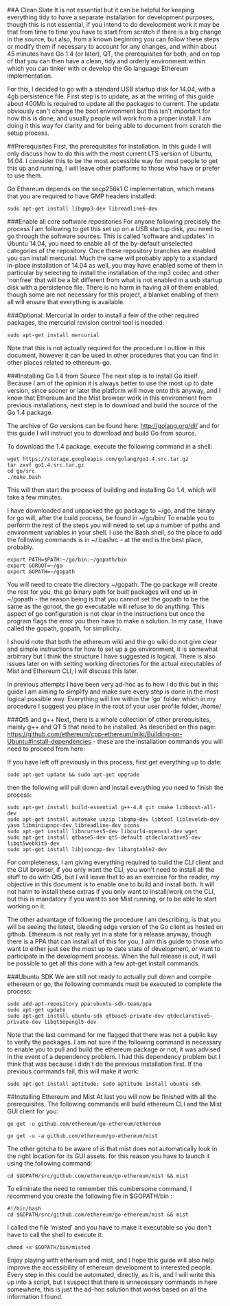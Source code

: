 ##A Clean Slate
It is not essential but it can be helpful for keeping everything tidy to have a separate installation for development purposes, though this is not essential, if you intend to do development work it may be that from time to time you have to start from scratch if there is a big change in the source, but also, from a known beginning you can follow these steps or modify them if necessary to account for any changes, and within about 45 minutes have Go 1.4 (or later), QT, the prerequisites for both, and on top of that you can then have a clean, tidy and orderly environment within which you can tinker with or develop the Go language Ethereum implementation.

For this, I decided to go with a standard USB startup disk for 14.04, with a 4gb persistence file. First step is to update, as at the writing of this guide about 400Mb is required to update all the packages to current. The update obviously can't change the boot environment but this isn't important for how this is done, and usually people will work from a proper install. I am doing it this way for clarity and for being able to document from scratch the setup process.

##Prerequisites
First, the prerequisites for installation. In this guide I will only discuss how to do this with the most current LTS version of Ubuntu, 14.04. I consider this to be the most accessible way for most people to get this up and running, I will leave other platforms to those who have or prefer to use them.

Go Ethereum depends on the secp256k1 C implementation, which means that you are required to have GMP headers installed:

    sudo apt-get install libgmp3-dev libreadline6-dev

###Enable all core software repositories
For anyone following precisely the process I am following to get this set up on a USB startup disk, you need to go through the software sources. This is called 'software and updates' in Ubuntu 14.04, you need to enable all of the by-default unselected categories of the repository. Once these repository branches are enabled you can install mercurial. Much the same will probably apply to a standard in-place installation of 14.04 as well, you may have enabled some of them in particular by selecting to install the installation of the mp3 codec and other 'nonfree' that will be a bit different from what is not enabled in a usb startup disk with a persistence file. There is no harm in having all of them enabled, though some are not necessary for this project, a blanket enabling of them all will ensure that everything is available.

###Optional: Mercurial
In order to install a few of the other required packages, the mercurial revision control tool is needed:

    sudo apt-get install mercurial

Note that this is not actually required for the procedure I outline in this document, however it can be used in other procedures that you can find in other places related to ethereum-go.

###Installing Go 1.4 from Source
The next step is to install Go itself. Because I am of the opinion it is always better to use the most up to date version, since sooner or later the platform will move onto this anyway, and I know that Ethereum and the Mist browser work in this environment from previous installations, next step is to download and build the source of the Go 1.4 package. 

The archive of Go versions can be found here: http://golang.org/dl/ and for this guide I will instruct you to download and build Go from source. 

To download the 1.4 package, execute the following command in a shell:

    wget https://storage.googleapis.com/golang/go1.4.src.tar.gz
    tar zxvf go1.4.src.tar.gz
    cd go/src
    ./make.bash

This will then start the process of building and installing Go 1.4, which will take a few minutes.

I have downloaded and unpacked the go package to ~/go, and the binary for go will, after the build process, be found in ~/go/bin/ To enable you to perform the rest of the steps you will need to set up a number of paths and environment variables in your shell. I use the Bash shell, so the place to add the following commands is in ~/.bashrc - at the end is the best place, probably.

    export PATH=$PATH:~/go/bin:~/gopath/bin
    export GOROOT=~/go
    export GOPATH=~/gopath

You will need to create the directory ~/gopath. The go package will create the rest for you, the go binary path for built packages will end up in ~/gopath - the reason being is that you cannot set the gopath to be the same as the goroot, the go executable will refuse to do anything. This aspect of go configuration is not clear in the instructions but once the program flags the error you then have to make a solution. In my case, I have called the gopath, gopath, for simplicity.

I should note that both the ethereum wiki and the go wiki do not give clear and simple instructions for how to set up a go environment, it is somewhat arbitrary but I think the structure I have suggested is logical. There is also issues later on with setting working directories for the actual executables of Mist and Ethereum CLI, I will discuss this later.

In previous attempts I have been very ad-hoc as to how I do this but in this guide I am aiming to simplify and make sure every step is done in the most logical possible way. Everything will live within the 'go' folder which in my procedure I suggest you place in the root of your user profile folder, /home/<username>

###Qt5 and g++
Next, there is a whole collection of other prerequisites, mainly g++ and QT 5 that need to be installed. As described on this page: https://github.com/ethereum/cpp-ethereum/wiki/Building-on-Ubuntu#install-dependencies - these are the installation commands you will need to proceed from here:

If you have left off previously in this process, first get everything up to date:

    sudo apt-get update && sudo apt-get upgrade

then the following will pull down and install everything you need to finish the process:

    sudo apt-get install build-essential g++-4.8 git cmake libboost-all-dev
    sudo apt-get install automake unzip libgmp-dev libtool libleveldb-dev yasm libminiupnpc-dev libreadline-dev scons
    sudo apt-get install libncurses5-dev libcurl4-openssl-dev wget
    sudo apt-get install qtbase5-dev qt5-default qtdeclarative5-dev libqt5webkit5-dev
    sudo apt-get install libjsoncpp-dev libargtable2-dev

For completeness, I am giving everything required to build the CLI client and the GUI browser, if you only want the CLI, you won't need to install all the stuff to do with Qt5, but I will leave that to as an exercise for the reader, my objective in this document is to enable one to build and install both. It will not harm to install these extras if you only want to install/work on the CLI, but this is mandatory if you want to see Mist running, or to be able to start working on it.

The other advantage of following the procedure I am describing, is that you will be seeing the latest, bleeding edge version of the Go client as hosted on github. Ethereum is not really yet in a state for a release anyway, though there is a PPA that can install all of this for you, I aim this guide to those who want to either just see the most up to date state of development, or want to participate in the development process. When the full release is out, it will be possible to get all this done with a few apt-get install commands.

###Ubuntu SDK
We are still not ready to actually pull down and compile ethereum or go, the following commands must be executed to complete the process:

    sudo add-apt-repository ppa:ubuntu-sdk-team/ppa
    sudo apt-get update
    sudo apt-get install ubuntu-sdk qtbase5-private-dev qtdeclarative5-private-dev libqt5opengl5-dev

Note that the last command for me flagged that there was not a public key to verify the packages. I am not sure if the following command is necessary to enable you to pull and build the ethereum package or not, it was advised in the event of a dependency problem. I had this dependency problem but I think that was because I didn't do the previous installation first. If the previous commands fail, this will make it work:

    sudo apt-get install aptitude; sudo aptitude install ubuntu-sdk

##Installing Ethereum and Mist
At last you will now be finished with all the prerequisites. The following commands will build ethereum CLI and the Mist GUI client for you:

    go get -u github.com/ethereum/go-ethereum/ethereum

    go get -u -a github.com/ethereum/go-ethereum/mist

The other gotcha to be aware of is that mist does not automatically look in the right location for its GUI assets. for this reason you have to launch it using the following command:

    cd $GOPATH/src/github.com/ethereum/go-ethereum/mist && mist

To eliminate the need to remember this cumbersome command, I recommend you create the following file in $GOPATH/bin :

    #!/bin/bash
    cd $GOPATH/src/github.com/ethereum/go-ethereum/mist && mist

I called the file 'misted' and you have to make it executable so you don't have to call the shell to execute it:

    chmod +x $GOPATH/bin/misted

Enjoy playing with ethereum and mist, and I hope this guide will also help improve the accessibility of ethereum development to interested people. Every step in this could be automated, directly, as it is, and I will write this up into a script, but I suspect that there is unnecessary commands in here somewhere, this is just the ad-hoc solution that works based on all the information I found.
